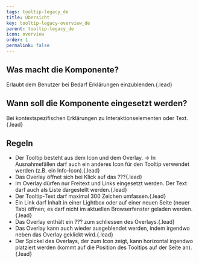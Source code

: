 ```yaml
---
tags: tooltip-legacy_de
title: Übersicht
key: tooltip-legacy-overview_de
parent: tooltip-legacy_de
icon: overview
order: 1
permalink: false  
---
```


## Was macht die Komponente?
Erlaubt dem Benutzer bei Bedarf Erklärungen einzublenden.{.lead}

## Wann soll die Komponente eingesetzt werden? 
Bei kontextspezifischen Erklärungen zu Interaktionselementen oder Text.{.lead}

## Regeln
* Der Tooltip besteht aus dem Icon und dem Overlay. → In Ausnahmefällen darf auch ein anderes Icon für den Tooltip verwendet werden (z.B. ein Info-Icon).{.lead}
* Das Overlay öffnet sich bei Klick auf das ???{.lead}
* Im Overlay dürfen nur Freitext und <sbb-link variant="inline" href="/{{page.lang}}/design-system/legacy/components/link">Links</sbb-link> eingesetzt werden. Der Text darf auch als Liste dargestellt werden.{.lead}
* Der Tooltip-Text darf maximal 300 Zeichen umfassen.{.lead}
* Ein Link darf Inhalt in einer <sbb-link variant="inline" href="/{{page.lang}}/design-system/legacy/components/lightbox">Lightbox</sbb-link> oder auf einer neuen Seite (neuer Tab) öffnen; es darf nicht im aktuellen Browserfenster geladen werden.{.lead}
* Das Overlay enthält ein ??? zum schliessen des Overlays.{.lead}
* Das Overlay kann auch wieder ausgeblendet werden, indem irgendwo neben das Overlay geklickt wird.{.lead}
* Der Spickel des Overlays, der zum Icon zeigt, kann horizontal irgendwo platziert werden (kommt auf die Position des Tooltips auf der Seite an).{.lead}